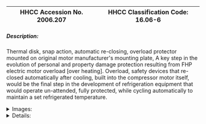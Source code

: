 | **HHCC Accession No. 2006.207** |**HHCC Classification Code:  16.06-6**|
| ----------- | ----------- |
##### Description:
Thermal disk, snap action, automatic re-closing, overload protector mounted on original motor manufacturer's mounting plate, A key step in the evolution of personal and property damage protection resulting from FHP electric motor overload [over heating]. Overload, safety devices that re-closed automatically after cooling, built into the compressor motor itself, would be the final step in the development of refrigeration equipment that would operate un-attended, fully protected, while cycling automatically to maintain a set refrigerated temperature.


<details>
	<summary>Images:</summary>
<div class="gallery gallery-wrapper--full" contenteditable="false" data-is-empty="false" data-translation="Add images" data-columns="6">
<figure class="gallery__item"><a href="#DOMAIN_NAME#gallery/16.06-6.jpg" data-size="2272x1704"><img src="#DOMAIN_NAME#gallery/16.06-6-thumbnail.jpg" alt=""></a></figure>
</div>
</details>


<details>
	<summary>Details:</summary>

##### Group:
16.06 Electric Motors - Components and Parts

##### Make:
Klixon

##### Manufacturer:
Spenser Thermostat, Attleboro, Mass, USA

##### Model:
RA1917

##### Serial No.:


##### Size:
Assembly 4 x 2 x 1 inch h

##### Weight:
2 0zs.

##### Circa:
1948

##### Rating:
Exhibit, education, and research quality, illustrating the design and construction of early automatic, thermal disk actuated, FHP overload motor protection devices for the Canadian home

##### Patent Date/Number:
2317830, 2317831 [1943]

##### Provenance:
From York County (York Region) Ontario, once rich agricultural hinterlands, attracting early settlement in the last years of the 18th century. Located on the north slopes of the Oak Ridges Moraine, within 20 miles of Toronto, the County would also attract early ex-urban development, to be come a wealthy market place for the emerging household and consumer technologies of the early and mid 20th century. 

This artifact was discovered in the 1950's in the used stock of T. H. Oliver, Refrigeration and Electric Sales and Service, Aurora, Ontario, an early worker in the field of agricultural, industrial and consumer technology.

##### Type and Design:
Brown Bakelite body
White porcelain core
Mica viewing window

##### Construction:


##### Material:


##### Special Features:


##### Accessories:


##### Capacities:


##### Performance Characteristics:


##### Operation:


##### Control and Regulation:


##### Targeted Market Segment:


##### Consumer Acceptance:


##### Merchandising:


##### Market Price:


##### Technological Significance:
The 'fusetat' [later fusetron] tells important stories of technological evolution and advancement in personal and property protection, an early step on the way to inherent automatic overload protection [see ID#331]developed for FHP motors for use in Canadian homes on refrigerators and other electrical appliances. 
As is typically the case in technological innovation, advancements are made in terms of historic experience and current practices. Thus, the fusetron was conceived as a fuse - a special kind of 'slow-blow', throw-away fuse. 
It was engineered to take the high starting current associated with inductive loads [electric motor loads], but to open circuit in response to prolonged over load/overheat conditions, rather than a single surge [spike] of high current. 
However, because it performed much like a fuse in other ways, it was a one-time , throw-away device - lacking the ability to re-close. As a consequence many homeowners would find their refrigerator off, with resultant food spoilage.
The inherent motor overload protector with an automatic recycling capability [See ID#331] would still be close to a decade away, before it saw wide spread application

##### Industrial Significance:
Moving electro motive equipment into the Canadian home brought with it many engineering challenges, not the least of which was the matter of automatic overload protection, as a means of helping to prevent property damage and personal injury in the home. So long as motive equipment remained in an industrial setting under the watchful eye of an operating engineer, these were relatively minor design concerns. A number of engineering innovations followed the introduction of the fusetron providing increasingly better inherent overload and overheat protection [see for example ID# 331, 301, 303]

##### Socio-economic Significance:


##### Socio-cultural Significance:


##### Donor:
G. Leslie Oliver, The T. H. Oliver HVACR Collection

##### HHCC Storage Location:


##### Tracking:


##### Bibliographic References:
'Fractional Horsepower Electric Motors', Cyril Veinott, McGraw Hill New York, 1948
'Rewinding Small Motors', Daniel Braymer and C.C. Roe, McGraw Hill, 1932
'A course in Electrical Engineering, Volume II, Alternating Current', Chester Dawes, McGraw Hill, 1934, Starting single Phase Induction Motors, P. 362.
'The Fractional Horsepower Motor and its Impact on Canadian Society and Culture', G. Leslie Oliver, Material History Review, Vol. 43, Journal National Museum of Science and Technology, 1996.

##### Notes:


##### Related Reports:

</details>
